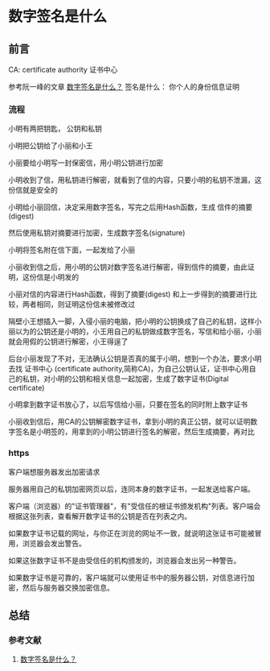 # 数字签名是什么

## 前言

CA:  certificate authority 证书中心

参考阮一峰的文章  [数字签名是什么？](http://www.ruanyifeng.com/blog/2011/08/what_is_a_digital_signature.html)
签名是什么： 你个人的身份信息证明

### 流程

小明有两把钥匙， 公钥和私钥

小明把公钥给了小丽和小王

小丽要给小明写一封保密信，用小明公钥进行加密

小明收到了信，用私钥进行解密，就看到了信的内容，只要小明的私钥不泄漏，这份信就是安全的

小明给小丽回信，决定采用数字签名，写完之后用Hash函数，生成 信件的摘要(digest)

然后使用私钥对摘要进行加密，生成数字签名(signature)

小明将签名附在信下面，一起发给了小丽

小丽收到信之后，用小明的公钥对数字签名进行解密，得到信件的摘要，由此证明，这份信是小明发的

小丽对信的内容进行Hash函数，得到了摘要(digest) 和上一步得到的摘要进行比较，两者相同，则证明这份信未被修改过

隔壁小王想插入一脚，入侵小丽的电脑，把小明的公钥换成了自己的私钥，这样小丽以为的公钥还是小明的，小王用自己的私钥做成数字签名，写信和给小丽，小丽就会用假的公钥进行解密，小王得逞了

后台小丽发现了不对，无法确认公钥是否真的属于小明，想到一个办法，要求小明去找 证书中心 (certificate authority,简称CA)，为自己公钥认证，证书中心用自己的私钥，对小明的公钥和相关信息一起加密，生成了数字证书(Digital certificate)

小明拿到数字证书放心了，以后写信给小丽，只要在签名的同时附上数字证书

小丽收到信后，用CA的公钥解密数字证书，拿到小明的真正公钥，就可以证明数字签名是小明签的，用拿到的小明公钥进行签名的解密，然后生成摘要，再对比

### https

客户端想服务器发出加密请求

服务器用自己的私钥加密网页以后，连同本身的数字证书，一起发送给客户端。

客户端（浏览器）的"证书管理器"，有"受信任的根证书颁发机构"列表。客户端会根据这张列表，查看解开数字证书的公钥是否在列表之内。

如果数字证书记载的网址，与你正在浏览的网址不一致，就说明这张证书可能被冒用，浏览器会发出警告。

如果这张数字证书不是由受信任的机构颁发的，浏览器会发出另一种警告。

如果数字证书是可靠的，客户端就可以使用证书中的服务器公钥，对信息进行加密，然后与服务器交换加密信息。

## 总结

### 参考文献

1. [数字签名是什么？](http://www.ruanyifeng.com/blog/2011/08/what_is_a_digital_signature.html)

